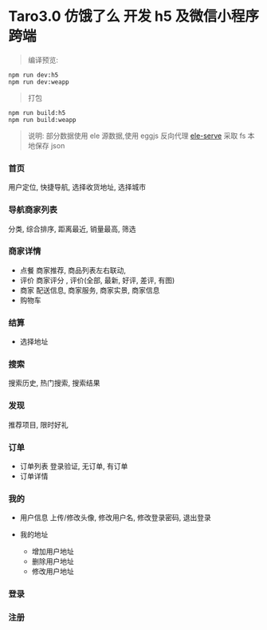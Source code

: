 # Taro3.0 仿饿了么 开发 h5 及微信小程序 跨端

> 编译预览:

```
npm run dev:h5
npm run dev:weapp
```

> 打包

```
npm run build:h5
npm run build:weapp
```

> 说明:
> 部分数据使用 ele 源数据,使用 eggjs 反向代理 [ele-serve](https://github.com/qingjuesama/taro-ele-serve) 采取 fs 本地保存 json

### 首页

用户定位, 快捷导航, 选择收货地址, 选择城市

### 导航商家列表

分类, 综合排序, 距离最近, 销量最高, 筛选

### 商家详情

- 点餐
  商家推荐, 商品列表左右联动,
- 评价
  商家评分 , 评价(全部, 最新, 好评, 差评, 有图)
- 商家
  配送信息, 商家服务, 商家实景, 商家信息
- 购物车

### 结算

- 选择地址

### 搜索

搜索历史, 热门搜索, 搜索结果

### 发现

推荐项目, 限时好礼

### 订单

- 订单列表
  登录验证, 无订单, 有订单
- 订单详情

### 我的

- 用户信息
  上传/修改头像, 修改用户名, 修改登录密码, 退出登录

- 我的地址
  - 增加用户地址
  - 删除用户地址
  - 修改用户地址

### 登录

### 注册
